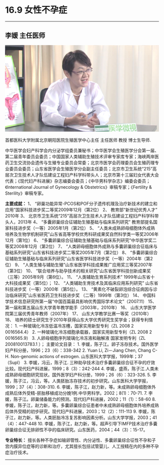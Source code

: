 # 16.9 女性不孕症

---

## 李媛 主任医师

![1683953325452](image/c16_009/1683953325452.png)

首都医科大学附属北京朝阳医院生殖医学中心主任 主任医师 教授 博士生导师.

中华医学会妇产科学会内分泌学组委员兼秘书；中华医学会生殖医学分会第一届、第二届青年委员会委员；中国国家人类辅助生殖技术评审专家库专家；海峡两岸医药卫生交流协会遗传与生殖专业委员会常委；北京市医学会药理委员会生殖药理专业委员会委员；山东省医学会生殖医学分会副主任委员；北京市卫生系统“215”高层次卫生技术人才队伍建设工程妇产科学科带头人；北京市第十三届妇女代表大会代表；《现代妇产科进展》杂志编委会委员；《中华男科学杂志》编委会委员；《International Journal of Gynecology & Obstetrics》审稿专家；《Fertility & Sterility》审稿专家。


**主要成就：** 1、 “卵巢功能异常-PCOS和POF分子遗传机理及治疗新技术的建立和应用”国家科技进步奖二等奖2009年12月（第2位） 2、 教育部“新世纪优秀人才” 2010年 3、 北京市卫生系统“215”高层次卫生技术人才队伍建设工程妇产科学科带头人，2013年 4、 “多囊卵巢综合征辅助生殖基础与临床系列研究” 教育部提名国家科技进步奖（一等）2005年1月（第2位） 5、 “人类未成熟卵母细胞体外成熟培养及生物学机制研究”山东省高等学校优秀科研成果奖自然科学类一等奖2006年12月（第1位） 6、 “多囊卵巢综合征辅助生殖基础与临床系列研究”中华医学奖二等奖2008年12月（第2位） 7、 “人类卵母细胞体外成熟与多囊卵巢综合征临床与基础系列研究”山东省科技进步奖二等奖2005年7月（第2位） 8、 “多囊卵巢综合征辅助生殖基础与临床系列研究”山东省医学科技进步奖（一等）2004年（第2位） 9、 “人类生殖与辅助生殖”山东省医学科技成果推广应用奖三等奖2007年（第3位） 10、 “联合培养与助孕技术的相关研究”山东省医学科技创新成果奖（三等）2005年9月（第6位）。 11、 “人类辅助生育系列技术” 1999年山东省十大科技成果奖（第5位）； 12、 “人类辅助生育技术及其临床应用系列研究” 山东省科技进步奖（一等）2000年（第5位）。 13、 “黄素化不破裂卵泡综合征病因与诊治临床研究”山东省医药卫生科技进步奖 （二等）1999年（第3位） 14、 中国科学技术信息研究所第一届“中国百篇最具影响优秀国际学术论文”（2007.11） 15、 第一届和第五届山东大学青年教学能手（2003年，2010年） 16、 山东大学医学院第三届优秀青年教师（2007年） 17、 山东大学教学比赛一等奖（2010年） 18、 培养的硕士研究生于2010年获得山东大学优秀研究生奖学金；获得专利情况： 1. 一种玻璃化冷冻低温冷冻槽，国家实用新型专利（ZL 2008 2 0016564.4） 2. 一种玻璃化冷冻细胞承载器，国家实用新型专利（ZL 2008 2 0016565.9） 3. 人卵母细胞序列玻璃化冷冻液和融解液 国家发明专利（ZL 200810013783.1 ）； 主要论文目录： 1. 李媛，陈子江。卵子冻存技术。国外医学妇产科分册，1996；23（6）：338-342 2. Yuan Li, Zi－Jiang Chen, Chang C-H. Non-genomic actions of estrogen. 山东医科大学学报，1999年；37（Supl） 3. 李媛，冯云，陈子江. 三种助孕技术治疗多囊卵巢综合征不孕的疗效比较。现代妇产科进展，1999；8（3）：242-244 4. 李媛，盛燕，陈子江.人类未成熟卵母细胞研究现状。国外医学妇产科分册，1999；26（6）：323-326. 5. 李媛，陈子江，冯云，等。人类胚胎冻存技术的初步研究。山东医科大学学报，1999；37（4）：308-310. 6. 李媛，陈子江，赵力新，等。未成熟卵母细胞体外成熟后体外受精-胚胎移植成功分娩1例.中华男科学。2002；8(1)：70-71. 7. 李媛，陈子江。卵巢储备能力的预测。现代妇产科进展，2002；11（1）：58-60 8. 李媛，陈子江，赵力新，等。多囊卵巢综合征患者中未成熟卵母细胞体外培养成熟后体外受精的初步研究。现代妇产科进展，2003；12（2）：111-113 9. 李媛，陈子江，赵力新，等。人类胚胎冷冻复苏影响因素分析。山东大学学报，2003；41（4）：447-448 10. 李媛，陈子江，赵力新，等。超声引导下IMFP技术治疗多囊卵巢综合征无排卵性不孕的临床研究。山东医药，2004；44（3）：15-17。

**专业特长：** 擅长各种不孕症如输卵管性、内分泌性、多囊卵巢综合征性不孕和子宫内膜异位症等的诊断和治疗，尤其擅长包括试管婴儿、人工授精在内的多种不孕症治疗技术。

---
